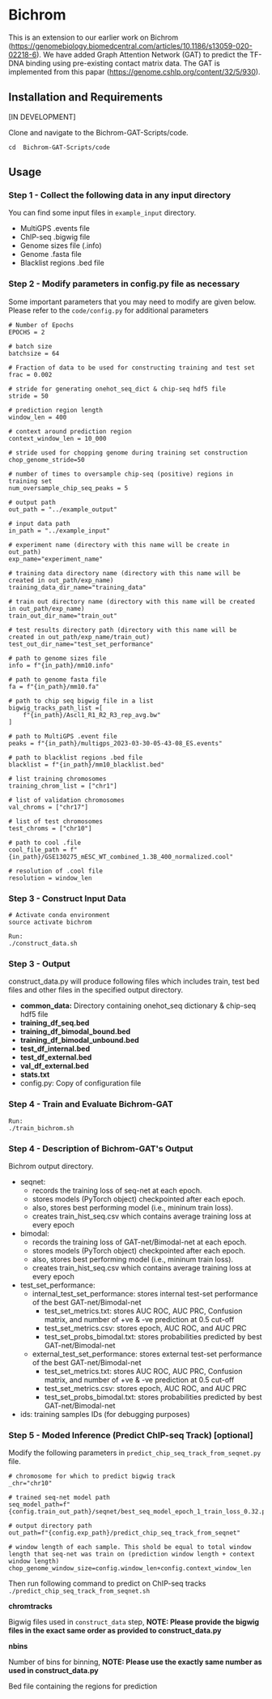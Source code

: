 # Bichrom
This is an extension to our earlier work on Bichrom (https://genomebiology.biomedcentral.com/articles/10.1186/s13059-020-02218-6). We have added Graph Attention Network (GAT) to predict the TF-DNA binding using pre-existing contact matrix data. The GAT is implemented from this papar (https://genome.cshlp.org/content/32/5/930). <br>

## Installation and Requirements 

[IN DEVELOPMENT]

Clone and navigate to the Bichrom-GAT-Scripts/code. <br>
```
cd  Bichrom-GAT-Scripts/code
```

## Usage

### Step 1 - Collect the following data in any input directory
You can find some input files in `example_input` directory.

- MultiGPS .events file
- ChIP-seq .bigwig file
- Genome sizes file (.info)
- Genome .fasta file
- Blacklist regions .bed file

### Step 2 - Modify parameters in config.py file as necessary
Some important parameters that you may need to modify are given below. Please refer to the `code/config.py` for additional parameters
```
# Number of Epochs
EPOCHS = 2

# batch size
batchsize = 64

# Fraction of data to be used for constructing training and test set            
frac = 0.002

# stride for generating onehot_seq_dict & chip-seq hdf5 file
stride = 50

# prediction region length
window_len = 400

# context around prediction region
context_window_len = 10_000

# stride used for chopping genome during training set construction
chop_genome_stride=50

# number of times to oversample chip-seq (positive) regions in training set
num_oversample_chip_seq_peaks = 5

# output path
out_path = "../example_output"

# input data path
in_path = "../example_input"

# experiment name (directory with this name will be create in out_path)
exp_name="experiment_name"

# training data directory name (directory with this name will be created in out_path/exp_name)
training_data_dir_name="training_data"

# train out directory name (directory with this name will be created in out_path/exp_name)
train_out_dir_name="train_out"

# test results directory path (directory with this name will be created in out_path/exp_name/train_out)
test_out_dir_name="test_set_performance"

# path to genome sizes file
info = f"{in_path}/mm10.info"

# path to genome fasta file
fa = f"{in_path}/mm10.fa"

# path to chip seq bigwig file in a list
bigwig_tracks_path_list =[
    f"{in_path}/Ascl1_R1_R2_R3_rep_avg.bw"
]

# path to MultiGPS .event file
peaks = f"{in_path}/multigps_2023-03-30-05-43-08_ES.events"

# path to blacklist regions .bed file
blacklist = f"{in_path}/mm10_blacklist.bed"

# list training chromosomes
training_chrom_list = ["chr1"]

# list of validation chromosomes
val_chroms = ["chr17"]

# list of test chromosomes
test_chroms = ["chr10"]

# path to cool .file
cool_file_path = f"{in_path}/GSE130275_mESC_WT_combined_1.3B_400_normalized.cool"

# resolution of .cool file
resolution = window_len
```

### Step 3 - Construct Input Data

```
# Activate conda environment 
source activate bichrom

Run: 
./construct_data.sh
```

### Step 3 - Output 
construct_data.py will produce following files which includes train, test bed files and other files in the specified output directory.

- **common_data:** Directory containing onehot_seq dictionary & chip-seq hdf5 file 
- **training_df_seq.bed**
- **training_df_bimodal_bound.bed**
- **training_df_bimodal_unbound.bed**
- **test_df_internal.bed**
- **test_df_external.bed**
- **val_df_external.bed**
- **stats.txt**
- config.py: Copy of configuration file
 
### Step 4 - Train and Evaluate Bichrom-GAT

```
Run:
./train_bichrom.sh
```

### Step 4 - Description of Bichrom-GAT's Output
Bichrom output directory. 
  * seqnet: 
    * records the training loss of seq-net at each epoch.
    * stores models (PyTorch object) checkpointed after each epoch.
    * also, stores best performing model (i.e., mininum train loss).
    * creates train_hist_seq.csv which contains average training loss at every epoch
  * bimodal: 
    * records the training loss of GAT-net/Bimodal-net at each epoch.
    * stores models (PyTorch object) checkpointed after each epoch.
    *  also, stores best performing model (i.e., mininum train loss).
    * creates train_hist_seq.csv which contains average training loss at every epoch
  * test_set_performance:
    * internal_test_set_performance: stores internal test-set performance of the best GAT-net/Bimodal-net
      * test_set_metrics.txt: stores AUC ROC, AUC PRC, Confusion matrix, and number of +ve & -ve prediction at 0.5 cut-off
      * test_set_metrics.csv: stores epoch, AUC ROC, and AUC PRC
      * test_set_probs_bimodal.txt: stores probabilities predicted by best GAT-net/Bimodal-net
    * external_test_set_performance: stores external test-set performance of the best GAT-net/Bimodal-net
      * test_set_metrics.txt: stores AUC ROC, AUC PRC, Confusion matrix, and number of +ve & -ve prediction at 0.5 cut-off
      * test_set_metrics.csv: stores epoch, AUC ROC, and AUC PRC
      * test_set_probs_bimodal.txt: stores probabilities predicted by best GAT-net/Bimodal-net
 * ids: training samples IDs (for debugging purposes) 

  

### Step 5 - Moded Inference (Predict ChIP-seq Track) [optional]
Modify the following parameters in `predict_chip_seq_track_from_seqnet.py` file.
```
# chromosome for which to predict bigwig track
_chr="chr10"

# trained seq-net model path
seq_model_path=f"{config.train_out_path}/seqnet/best_seq_model_epoch_1_train_loss_0.32.pt"

# output directory path
out_path=f"{config.exp_path}/predict_chip_seq_track_from_seqnet"

# window length of each sample. This shold be equal to total window length that seq-net was train on (prediction window length + context window length)
chop_genome_window_size=config.window_len+config.context_window_len
```
Then run following command to predict on ChIP-seq tracks <br>
`./predict_chip_seq_track_from_seqnet.sh`

**chromtracks**

Bigwig files used in `construct_data` step, **NOTE: Please provide the bigwig files in the exact same order as provided to construct_data.py**

**nbins**

Number of bins for binning, **NOTE: Please use the exactly same number as used in construct_data.py**



Bed file containing the regions for prediction
